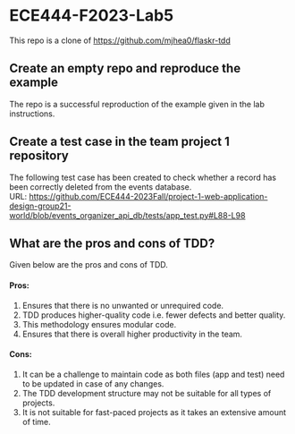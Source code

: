 # ECE444-F2023-Lab5
This repo is a clone of https://github.com/mjhea0/flaskr-tdd

## Create an empty repo and reproduce the example
The repo is a successful reproduction of the example given in the lab instructions.

## Create a test case in the team project 1 repository
The following test case has been created to check whether a record has been correctly deleted from the events database.      
URL: https://github.com/ECE444-2023Fall/project-1-web-application-design-group21-world/blob/events_organizer_api_db/tests/app_test.py#L88-L98

## What are the pros and cons of TDD?
Given below are the pros and cons of TDD.

#### Pros:  
1. Ensures that there is no unwanted or unrequired code.
2. TDD produces higher-quality code i.e. fewer defects and better quality.
3. This methodology ensures modular code.
4. Ensures that there is overall higher productivity in the team.

#### Cons:  
1. It can be a challenge to maintain code as both files (app and test) need to be updated in case of any changes.
2. The TDD development structure may not be suitable for all types of projects.
3. It is not suitable for fast-paced projects as it takes an extensive amount of time.
